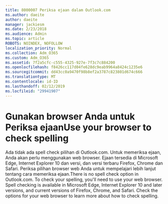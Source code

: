 ```yaml
---
title: 8000007 Periksa ejaan dalam Outlook.com
ms.author: daeite
author: daeite
manager: jackiesm
ms.date: 2/23/2018
ms.audience: Admin
ms.topic: article
ROBOTS: NOINDEX, NOFOLLOW
localization_priority: Normal
ms.collection: Adm_O365
ms.custom: Adm_O365
ms.assetid: 7f2a5cfc-c555-4325-927e-7f3c7c884200
ms.openlocfilehash: f8426cc117d04fe628dc9eab9964a8424c1235e6
ms.sourcegitcommit: dd43cc0a9470f98b8ef2a3787c823801d674c666
ms.translationtype: MT
ms.contentlocale: id-ID
ms.lasthandoff: 02/12/2019
ms.locfileid: "29941907"
---
```

# <a name="use-your-browser-to-check-spelling"></a><span data-ttu-id="86ffe-102">Gunakan browser Anda untuk Periksa ejaan</span><span class="sxs-lookup"><span data-stu-id="86ffe-102">Use your browser to check spelling</span></span>

<span data-ttu-id="86ffe-p101">Ada tidak ada spell check pilihan di Outlook.com. Untuk memeriksa ejaan, Anda akan perlu menggunakan web browser. Ejaan tersedia di Microsoft Edge, Internet Explorer 10 dan versi, dan versi terbaru Firefox, Chrome dan Safari. Periksa pilihan browser web Anda untuk mempelajari lebih lanjut tentang cara memeriksa ejaan.</span><span class="sxs-lookup"><span data-stu-id="86ffe-p101">There is no spell check option in Outlook.com. To check your spelling, you'll need to use your web browser. Spell checking is available in Microsoft Edge, Internet Explorer 10 and later versions, and current versions of Firefox, Chrome, and Safari. Check the options for your web browser to learn more about how to check spelling.</span></span>
  

